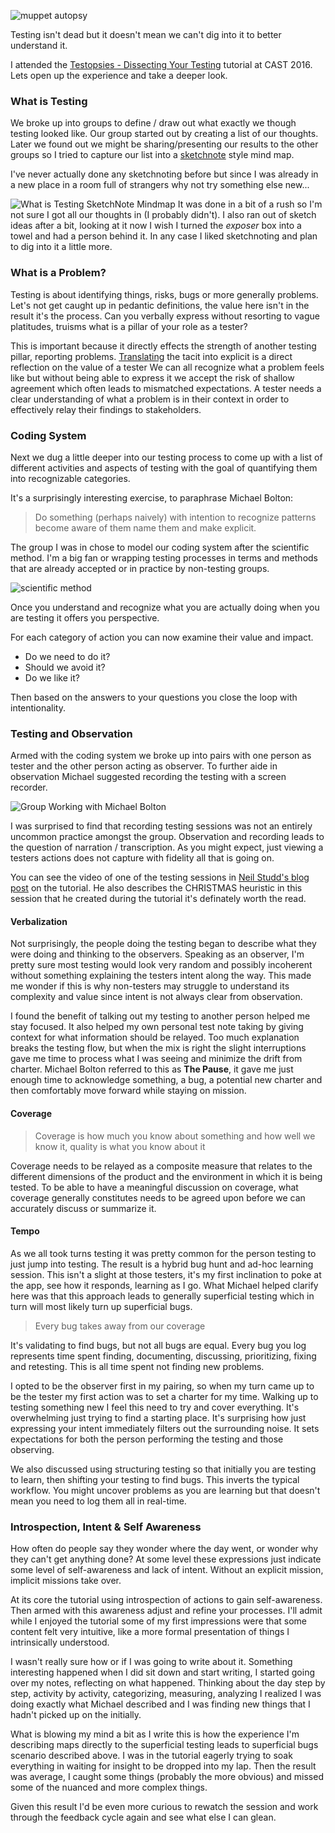 ![muppet autopsy](http://www.brendanconnolly.net/wp-content/uploads/2016/08/muppetautopsy.gif)

Testing isn't dead but it doesn't mean we can't dig into it to better understand it.

I attended the [Testopsies - Dissecting Your Testing](https://www.associationforsoftwaretesting.org/conference/cast-2016/cast-2016-tutorials-2/) tutorial at CAST 2016. Lets open up the experience and take a deeper look.

### What is Testing
We broke up into groups to define / draw out what exactly we though testing looked like. Our group started out by creating a list of our thoughts. Later we found out we might be sharing/presenting our results to the other groups so I tried to capture our list into a [sketchnote](http://royanlee.com/?p=4414) style mind map. 

I've never actually done any sketchnoting before but since I was already in a new place in a room full of strangers why not try something else new... 

![What is Testing SketchNote Mindmap](http://www.brendanconnolly.net/wp-content/uploads/2016/08/cast2016TestopsyTestingMap.jpeg)
It was done in a bit of a rush so I'm not sure I got all our thoughts in (I probably didn't). I also ran out of sketch ideas after a bit, looking at it now I wish I turned the *exposer* box into a towel and had a person behind it. In any case I liked sketchnoting and plan to dig into it a little more.

### What is a Problem?
Testing is about identifying things, risks, bugs or more generally problems. Let's not get caught up in pedantic definitions, the value here isn't in the result it's the process. Can you verbally express without resorting to vague platitudes, truisms what is a pillar of your role as a tester? 

This is important because it directly effects the strength of another testing pillar, reporting problems. [Translating](http://www.brendanconnolly.net/testers-translators/) the tacit into explicit is a direct reflection on the value of a tester
We can all recognize what a problem feels like but without being able to express it we accept the risk of shallow agreement which often leads to mismatched expectations. A tester needs a clear understanding of what a problem is in their context in order to effectively relay their findings to stakeholders. 

### Coding System

Next we dug a little deeper into our testing process to come up with a list of different activities and aspects of testing with the goal of quantifying them into recognizable categories. 

It's a surprisingly interesting exercise, to paraphrase Michael Bolton:

>Do something (perhaps naively) with intention to recognize patterns
become aware of them name them and make explicit.

The group I was in chose to model our coding system after the scientific method. I'm a big fan or wrapping testing processes in terms and methods that are already accepted or in practice by non-testing groups. 

![scientific method](http://www.brendanconnolly.net/wp-content/uploads/2016/08/scientificMethod.jpg)

Once you understand and recognize what you are actually doing when you are testing it offers you perspective. 

For each category of action you can now examine their value and impact. 
- Do we need to do it? 
- Should we avoid it? 
- Do we like it?

Then based on the answers to your questions you close the loop with intentionality.

### Testing and Observation

Armed with the coding system we broke up into pairs with one person as tester and the other person acting as observer. To further aide in observation Michael suggested recording the testing with a screen recorder. 

![Group Working with Michael Bolton](http://www.brendanconnolly.net/wp-content/uploads/2016/08/cast2016TestopsyGroup.jpeg)

I was surprised to find that recording testing sessions was not an entirely uncommon practice amongst the group. Observation and recording leads to the question of narration / transcription. As you might expect, just viewing a testers actions does not capture with fidelity all that is going on. 

You can see the video of one of the testing sessions in [Neil Studd's blog post](http://neilstudd.ghost.io/2016/08/09/cast-2016-monday-lean-coffee-tutorials/) on the tutorial. He also describes the CHRISTMAS heuristic in this session that he created during the tutorial it's definately worth the read.

#### Verbalization

Not surprisingly, the people doing the testing began to describe what they were doing and thinking to the observers. Speaking as an observer, I'm pretty sure most testing would look very random and possibly incoherent without something explaining the testers intent along the way. This made me wonder if this is why non-testers may struggle to understand its complexity and value since intent is not always clear from observation.

I found the benefit of talking out my testing to another person helped me stay focused. It also helped my own personal test note taking by giving context for what information should be relayed. Too much explanation breaks the testing flow, but when the mix is right the slight interruptions gave me time to process what I was seeing and minimize the drift from charter. Michael Bolton referred to this as **The Pause**, it gave me just enough time to acknowledge something, a bug, a potential new charter and then comfortably move forward while staying on mission.

#### Coverage

 > Coverage is how much you know about something and how well we know it, quality is what you know about it

 Coverage needs to be relayed as a composite measure that relates to the different dimensions of the product and the environment in which it is being tested. To be able to have a meaningful discussion on coverage, what coverage generally constitutes needs to be agreed upon before we can accurately discuss or summarize it. 

#### Tempo

As we all took turns testing it was pretty common for the person testing to just jump into testing. The result is a hybrid bug hunt and ad-hoc learning session. This isn't a slight at those testers, it's my first inclination to poke at the app, see how it responds, learning as I go. What Michael helped clarify here was that this approach leads to generally superficial testing which in turn will most likely turn up superficial bugs. 

 > Every bug takes away from our coverage

It's validating to find bugs, but not all bugs are equal. Every bug you log represents time spent finding, documenting, discussing, prioritizing, fixing and retesting. This is all time spent not finding new problems.  

I opted to be the observer first in my pairing, so when my turn came up to be the tester my first action was to set a charter for my time.  Walking up to testing something new I feel this need to try and cover everything. It's overwhelming just trying to find a starting place. It's surprising how just expressing your intent immediately filters out the surrounding noise. It sets expectations for both the person performing the testing and those observing. 

We also discussed using structuring testing so that initially you are testing to learn, then shifting your testing to find bugs. This inverts the typical workflow. You might uncover problems as you are learning but that doesn't mean you need to log them all in real-time. 

### Introspection, Intent & Self Awareness

How often do people say they wonder where the day went, or wonder why they can't get anything done? At some level these expressions just indicate some level of self-awareness and lack of intent. Without an explicit mission, implicit missions take over.

At its core the tutorial using introspection of actions to gain self-awareness. Then armed with this awareness adjust and refine your processes. I'll admit while I enjoyed the tutorial some of my first impressions were that some content felt very intuitive, like a more formal presentation of things I intrinsically understood. 

I wasn't really sure how or if I was going to write about it. Something interesting happened when I did sit down and start writing, I started going over my notes, reflecting on what happened. Thinking about the day step by step, activity by activity, categorizing, measuring, analyzing  I realized I was doing exactly what Michael described and I was finding new things that I hadn't picked up on the initially. 

What is blowing my mind a bit as I write this is how the experience I'm describing maps directly to the superficial testing leads to superficial bugs scenario described above. I was in the tutorial eagerly trying to soak everything in waiting for insight to be dropped into my lap. Then the result was average, I caught some things (probably the more obvious) and missed some of the nuanced and more complex things. 

Given this result I'd be even more curious to rewatch the session and work through the feedback cycle again and see what else I can glean.





